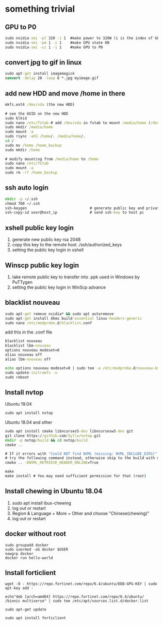 # something trivial

## GPU to P0  
```bat
sudo nvidia-smi -pl 320 -i 1  #make power to 320W (i is the index of GPU number)  
sudo nvidia-smi -pm 1 -i 1    #make GPU state ON  
sudo nvidia-smi -cc 1 -i 1    #make GPU to P0  
```
  
## convert jpg to gif in linux  
```bat
sudo apt-get install imagemagick  
convert -delay 20 -loop 0 *.jpg myimage.gif  
```
  
## add new HDD and move /home in there  
```bat
mkfs.ext4 /dev/sda (the new HDD)
  
# see the UUID on the new HDD  
sudo blkid                              
sudo nano /etc/fstab # add /dev/sda in fstab to mount /media/home (/dev/sda /media/home defaults 0 0)  
sudo mkdir /media/home  
sudo mount -a  
sudo rsync -aXS /home/. /media/home/.  
cd /  
sudo mv /home /home_backup  
sudo mkdir /home  
  
# modify mounting from /media/home to /home  
sudo nano /etc/fstab                     
sudo mount -a  
sudo rm -rf /home_backup  
```  
  
## ssh auto login  
```bat
mkdir -p ~/.ssh  
chmod 700 ~/.ssh  
ssh-keygen                             # generate public key and private key
ssh-copy-id user@host_ip               # send ssh-key to host pc
```

## xshell public key login  
1. generate new public key rsa 2048  
2. copy this key to the remote host ./ssh/authorized_keys  
3. setting the public key login in xshell  

## Winscp public key login  
1. take remote public key to transfer into .ppk used in Windows by PuTTygen  
2. setting the public key login in WinScp advance  
  
## blacklist nouveau
```bat
sudo apt-get remove nvidia* && sudo apt autoremove
sudo apt-get install dkms build-essential linux-headers-generic
sudo nano /etc/modprobe.d/blacklist.conf
```  
add this in the .conf file  
```bat
blacklist nouveau
blacklist lbm-nouveau
options nouveau modeset=0
alias nouveau off
alias lbm-nouveau off
```
```bat
echo options nouveau modeset=0 | sudo tee -a /etc/modprobe.d/nouveau-kms.conf
sudo update-initramfs -u
sudo reboot
```  
  
## Install nvtop  
Ubuntu 19.04  
```bat
sudo apt install nvtop
```
Ubuntu 18.04 and other  
```bat
sudo apt install cmake libncurses5-dev libncursesw5-dev git
git clone https://github.com/Syllo/nvtop.git
mkdir -p nvtop/build && cd nvtop/build
cmake ..

# If it errors with "Could NOT find NVML (missing: NVML_INCLUDE_DIRS)"
# try the following command instead, otherwise skip to the build with make.
cmake .. -DNVML_RETRIEVE_HEADER_ONLINE=True

make
make install # You may need sufficient permission for that (root)
```
  
## Install chewing in Ubuntu 18.04
1. sudo apt install ibus-chewing  
2. log out or restart  
3. Region & Language + More + Other and choose "Chinese(chewing)"  
4. log out or restart   
    
  
## docker without root  
```
sudo groupadd docker
sudo usermod -aG docker $USER
newgrp docker 
docker run hello-world
```

## Install forticlient  
```
wget -O - https://repo.fortinet.com/repo/6.4/ubuntu/DEB-GPG-KEY | sudo apt-key add -

echo"deb [arch=amd64] https://repo.fortinet.com/repo/6.4/ubuntu/ /bionic multiverse" | sudo tee /etc/apt/sources.list.d/docker.list

sudo apt-get update

sudo apt install forticlient
```
